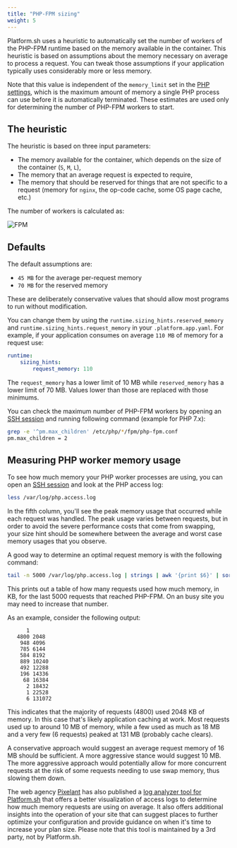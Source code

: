 ```yaml
---
title: "PHP-FPM sizing"
weight: 5
---
```


Platform.sh uses a heuristic to automatically set the number of workers of the PHP-FPM runtime based on the memory available in the container.
This heuristic is based on assumptions about the memory necessary on average to process a request.
You can tweak those assumptions if your application typically uses considerably more or less memory.

Note that this value is independent of the `memory_limit` set in the [PHP settings](_index.md#php-settings), which is the maximum amount of memory a single PHP process can use before it is automatically terminated.
These estimates are used only for determining the number of PHP-FPM workers to start.

## The heuristic

The heuristic is based on three input parameters:

- The memory available for the container, which depends on the size of the container (`S`, `M`, `L`),
- The memory that an average request is expected to require,
- The memory that should be reserved for things that are not specific to a request (memory for `nginx`, the op-code cache, some OS page cache, etc.)

The number of workers is calculated as:

![FPM](/images/php/phpfpmworkers.png "0.3")


## Defaults

The default assumptions are:

- `45 MB` for the average per-request memory
- `70 MB` for the reserved memory

These are deliberately conservative values that should allow most programs to run without modification.

You can change them by using the `runtime.sizing_hints.reserved_memory` and `runtime.sizing_hints.request_memory` in your `.platform.app.yaml`.
For example, if your application consumes on average `110 MB` of memory for a request use:

```yaml
runtime:
    sizing_hints:
        request_memory: 110
```

The `request_memory` has a lower limit of 10 MB while `reserved_memory` has a lower limit of 70 MB.
Values lower than those are replaced with those minimums.

You can check the maximum number of PHP-FPM workers by opening an [SSH session](/development/ssh/_index.md) and running following command (example for PHP 7.x):

```bash
grep -e '^pm.max_children' /etc/php/*/fpm/php-fpm.conf
pm.max_children = 2
```

## Measuring PHP worker memory usage

To see how much memory your PHP worker processes are using, you can open an [SSH session](/development/ssh/_index.md) and look at the PHP access log:

```bash
less /var/log/php.access.log
```

In the fifth column, you'll see the peak memory usage that occurred while each request was handled.
The peak usage varies between requests, but in order to avoid the severe performance costs that come from swapping, your size hint should be somewhere between the average and worst case memory usages that you observe.

A good way to determine an optimal request memory is with the following command:

```bash
tail -n 5000 /var/log/php.access.log | strings | awk '{print $6}' | sort -n | uniq -c
```

This prints out a table of how many requests used how much memory, in KB, for the last 5000 requests that reached PHP-FPM.
On an busy site you may need to increase that number.

As an example, consider the following output:

```text
      1
   4800 2048
    948 4096
    785 6144
    584 8192
    889 10240
    492 12288
    196 14336
     68 16384
      2 18432
      1 22528
      6 131072
```

This indicates that the majority of requests (4800) used 2048 KB of memory. In this case that's likely application caching at work.
Most requests used up to around 10 MB of memory, while a few used as much as 18 MB and a very few (6 requests) peaked at 131 MB (probably cache clears).

A conservative approach would suggest an average request memory of 16 MB should be sufficient.
A more aggressive stance would suggest 10 MB.
The more aggressive approach would potentially allow for more concurrent requests at the risk of some requests needing to use swap memory, thus slowing them down.

The web agency [Pixelant](https://www.pixelant.net/) has also published a [log analyzer tool for Platform.sh](https://github.com/pixelant/platformsh-analytics) that offers a better visualization of access logs to determine how much memory requests are using on average.
It also offers additional insights into the operation of your site that can suggest places to further optimize your configuration and provide guidance on when it's time to increase your plan size.
Please note that this tool is maintained by a 3rd party, not by Platform.sh.
